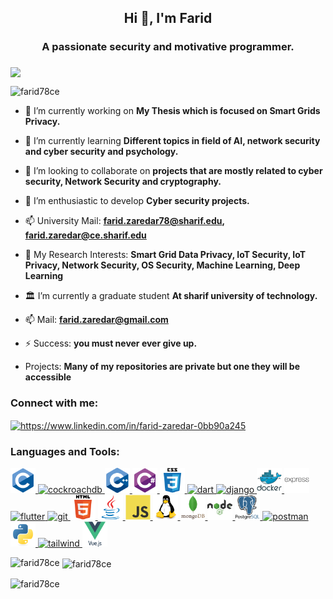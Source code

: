 <!-- <h1 align="center"> Life is too short!</h1> -->
<!-- (url)<img align="middle" src="https://wallup.net/wp-content/uploads/2017/11/17/281809-motivational.jpg" style="margin-left:auto; margin-right:auto;"> -->

<h2 align="center">Hi 👋, I'm Farid</h2>
<h3 align="center">A passionate security and motivative programmer.</h3>

<!-- ![image](https://github.com/Farid78CE/Farid78CE/assets/61583433/aceacc55-2334-44a2-bb5c-c94f4f34e3ce)-->
<img align="middle" src="https://wallup.net/wp-content/uploads/2017/11/17/281809-motivational.jpg" style="margin-left:auto; margin-right:auto; width:500">
<p align="left"> 
  <img src="https://komarev.com/ghpvc/?username=farid78ce&label=Profile%20views&color=0e75b6&style=flat" alt="farid78ce" /> 
</p>

- 🔭 I’m currently working on **My Thesis which is focused on Smart Grids Privacy.**

- 🌱 I’m currently learning **Different topics in field of AI, network security and cyber security and psychology.**

- 👯 I’m looking to collaborate on **projects that are mostly related to cyber security, Network Security and cryptography.**

- 🤝 I’m enthusiastic to develop **Cyber security projects.**

- 📫 University Mail: **farid.zaredar78@sharif.edu, farid.zaredar@ce.sharif.edu**

- 🔎 My Research Interests: **Smart Grid Data Privacy, IoT Security, IoT Privacy, Network Security, OS Security, Machine Learning, Deep Learning**

- 🏛️ I’m currently a graduate student **At sharif university of technology.**

- 📫 Mail: **farid.zaredar@gmail.com**

- ⚡ Success: **you must never ever give up.**

- Projects: **Many of my repositories are private but one they will be accessible** 

<h3 align="left">Connect with me:</h3>
<p align="left">
<a href="https://linkedin.com/in/https://www.linkedin.com/in/farid-zaredar-0bb90a245" target="blank"><img align="center" src="https://raw.githubusercontent.com/rahuldkjain/github-profile-readme-generator/master/src/images/icons/Social/linked-in-alt.svg" alt="https://www.linkedin.com/in/farid-zaredar-0bb90a245" height="30" width="40" /></a>
</p>

<h3 align="left">Languages and Tools:</h3>
<p align="left"> <a href="https://www.cprogramming.com/" target="_blank" rel="noreferrer"> <img src="https://raw.githubusercontent.com/devicons/devicon/master/icons/c/c-original.svg" alt="c" width="40" height="40"/> </a> <a href="https://www.cockroachlabs.com/product/cockroachdb/" target="_blank" rel="noreferrer"> <img src="https://cdn.worldvectorlogo.com/logos/cockroachdb.svg" alt="cockroachdb" width="40" height="40"/> </a> <a href="https://www.w3schools.com/cpp/" target="_blank" rel="noreferrer"> <img src="https://raw.githubusercontent.com/devicons/devicon/master/icons/cplusplus/cplusplus-original.svg" alt="cplusplus" width="40" height="40"/> </a> <a href="https://www.w3schools.com/cs/" target="_blank" rel="noreferrer"> <img src="https://raw.githubusercontent.com/devicons/devicon/master/icons/csharp/csharp-original.svg" alt="csharp" width="40" height="40"/> </a> <a href="https://www.w3schools.com/css/" target="_blank" rel="noreferrer"> <img src="https://raw.githubusercontent.com/devicons/devicon/master/icons/css3/css3-original-wordmark.svg" alt="css3" width="40" height="40"/> </a> <a href="https://dart.dev" target="_blank" rel="noreferrer"> <img src="https://www.vectorlogo.zone/logos/dartlang/dartlang-icon.svg" alt="dart" width="40" height="40"/> </a> <a href="https://www.djangoproject.com/" target="_blank" rel="noreferrer"> <img src="https://cdn.worldvectorlogo.com/logos/django.svg" alt="django" width="40" height="40"/> </a> <a href="https://www.docker.com/" target="_blank" rel="noreferrer"> <img src="https://raw.githubusercontent.com/devicons/devicon/master/icons/docker/docker-original-wordmark.svg" alt="docker" width="40" height="40"/> </a> <a href="https://expressjs.com" target="_blank" rel="noreferrer"> <img src="https://raw.githubusercontent.com/devicons/devicon/master/icons/express/express-original-wordmark.svg" alt="express" width="40" height="40"/> </a> <a href="https://flutter.dev" target="_blank" rel="noreferrer"> <img src="https://www.vectorlogo.zone/logos/flutterio/flutterio-icon.svg" alt="flutter" width="40" height="40"/> </a> <a href="https://git-scm.com/" target="_blank" rel="noreferrer"> <img src="https://www.vectorlogo.zone/logos/git-scm/git-scm-icon.svg" alt="git" width="40" height="40"/> </a> <a href="https://www.w3.org/html/" target="_blank" rel="noreferrer"> <img src="https://raw.githubusercontent.com/devicons/devicon/master/icons/html5/html5-original-wordmark.svg" alt="html5" width="40" height="40"/> </a> <a href="https://www.java.com" target="_blank" rel="noreferrer"> <img src="https://raw.githubusercontent.com/devicons/devicon/master/icons/java/java-original.svg" alt="java" width="40" height="40"/> </a> <a href="https://developer.mozilla.org/en-US/docs/Web/JavaScript" target="_blank" rel="noreferrer"> <img src="https://raw.githubusercontent.com/devicons/devicon/master/icons/javascript/javascript-original.svg" alt="javascript" width="40" height="40"/> </a> <a href="https://www.linux.org/" target="_blank" rel="noreferrer"> <img src="https://raw.githubusercontent.com/devicons/devicon/master/icons/linux/linux-original.svg" alt="linux" width="40" height="40"/> </a> <a href="https://www.mongodb.com/" target="_blank" rel="noreferrer"> <img src="https://raw.githubusercontent.com/devicons/devicon/master/icons/mongodb/mongodb-original-wordmark.svg" alt="mongodb" width="40" height="40"/> </a> <a href="https://nodejs.org" target="_blank" rel="noreferrer"> <img src="https://raw.githubusercontent.com/devicons/devicon/master/icons/nodejs/nodejs-original-wordmark.svg" alt="nodejs" width="40" height="40"/> </a> <a href="https://www.postgresql.org" target="_blank" rel="noreferrer"> <img src="https://raw.githubusercontent.com/devicons/devicon/master/icons/postgresql/postgresql-original-wordmark.svg" alt="postgresql" width="40" height="40"/> </a> <a href="https://postman.com" target="_blank" rel="noreferrer"> <img src="https://www.vectorlogo.zone/logos/getpostman/getpostman-icon.svg" alt="postman" width="40" height="40"/> </a> <a href="https://www.python.org" target="_blank" rel="noreferrer"> <img src="https://raw.githubusercontent.com/devicons/devicon/master/icons/python/python-original.svg" alt="python" width="40" height="40"/> </a> <a href="https://tailwindcss.com/" target="_blank" rel="noreferrer"> <img src="https://www.vectorlogo.zone/logos/tailwindcss/tailwindcss-icon.svg" alt="tailwind" width="40" height="40"/> </a> <a href="https://vuejs.org/" target="_blank" rel="noreferrer"> <img src="https://raw.githubusercontent.com/devicons/devicon/master/icons/vuejs/vuejs-original-wordmark.svg" alt="vuejs" width="40" height="40"/> </a> </p>

<p><img align="left" src="https://github-readme-stats.vercel.app/api/top-langs?username=farid78ce&show_icons=true&locale=en&layout=compact" alt="farid78ce" /></p>

<p>&nbsp;<img align="center" src="https://github-readme-stats.vercel.app/api?username=farid78ce&show_icons=true&locale=en" alt="farid78ce" /></p>

<p><img align="center" src="https://github-readme-streak-stats.herokuapp.com/?user=farid78ce&" alt="farid78ce" /></p>
